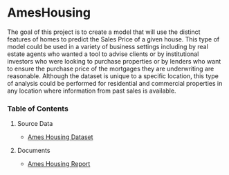 # AmesHousing
The goal of this project is to create a model that will use the distinct features of homes to predict the Sales Price of a given house.  This type of model could be used in a variety of business settings including by real estate agents who wanted a tool to advise clients or by institutional investors who were looking to purchase  properties or by lenders who want to ensure the purchase price of the mortgages they are underwriting are reasonable.  Although the dataset is unique to a specific location, this type of analysis could be performed for residential and commercial properties in any location where information from past sales is available. 

### Table of Contents
1. Source Data  
   * [Ames Housing Dataset](https://www.kaggle.com/datasets/prevek18/ames-housing-dataset?select=AmesHousing.csv)

2. Documents
   * [Ames Housing Report](https://github.com/andrewseal/AmesHousing/blob/37e70eb22431bde9096a6ed3e211b64b54e2e81c/Ames_Housing_Report.pdf)
